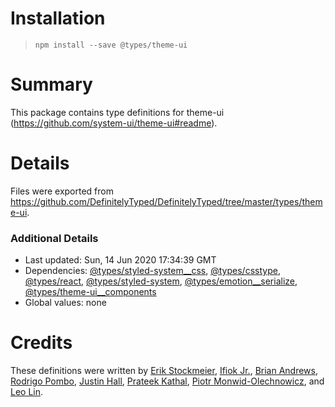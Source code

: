 # Installation
> `npm install --save @types/theme-ui`

# Summary
This package contains type definitions for theme-ui (https://github.com/system-ui/theme-ui#readme).

# Details
Files were exported from https://github.com/DefinitelyTyped/DefinitelyTyped/tree/master/types/theme-ui.

### Additional Details
 * Last updated: Sun, 14 Jun 2020 17:34:39 GMT
 * Dependencies: [@types/styled-system__css](https://npmjs.com/package/@types/styled-system__css), [@types/csstype](https://npmjs.com/package/@types/csstype), [@types/react](https://npmjs.com/package/@types/react), [@types/styled-system](https://npmjs.com/package/@types/styled-system), [@types/emotion__serialize](https://npmjs.com/package/@types/emotion__serialize), [@types/theme-ui__components](https://npmjs.com/package/@types/theme-ui__components)
 * Global values: none

# Credits
These definitions were written by [Erik Stockmeier](https://github.com/erikdstock), [Ifiok Jr.](https://github.com/ifiokjr), [Brian Andrews](https://github.com/sbardian), [Rodrigo Pombo](https://github.com/pomber), [Justin Hall](https://github.com/wKovacs64), [Prateek Kathal](https://github.com/prateekkathal), [Piotr Monwid-Olechnowicz](https://github.com/hasparus), and [Leo Lin](https://github.com/leocantthinkfoaname).
